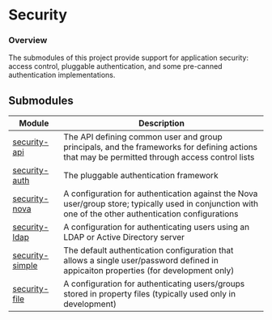 Security
==========

### Overview

The submodules of this project provide support for application security: access control, pluggable authentication, and some pre-canned authentication implementations.

## Submodules

| Module | Description |
|---------------------------------|------|
| [security-api](security-api)   | The API defining common user and group principals, and the frameworks for defining actions that may be permitted through access control lists
| [security-auth](security-auth) | The pluggable authentication framework
| [security-nova](security-auth-nova) | A configuration for authentication against the Nova user/group store; typically used in conjunction with one of the other authentication configurations
| [security-ldap](security-auth-ldap) | A configuration for authenticating users using an LDAP or Active Directory server
| [security-simple](security-auth-simple) | The default authentication configuration that allows a single user/password defined in appicaiton properties (for development only)
| [security-file](security-auth-file) | A configuration for authenticating users/groups stored in property files (typically used only in development)


